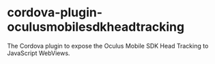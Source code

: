 # cordova-plugin-oculusmobilesdkheadtracking
The Cordova plugin to expose the Oculus Mobile SDK Head Tracking to JavaScript WebViews.
